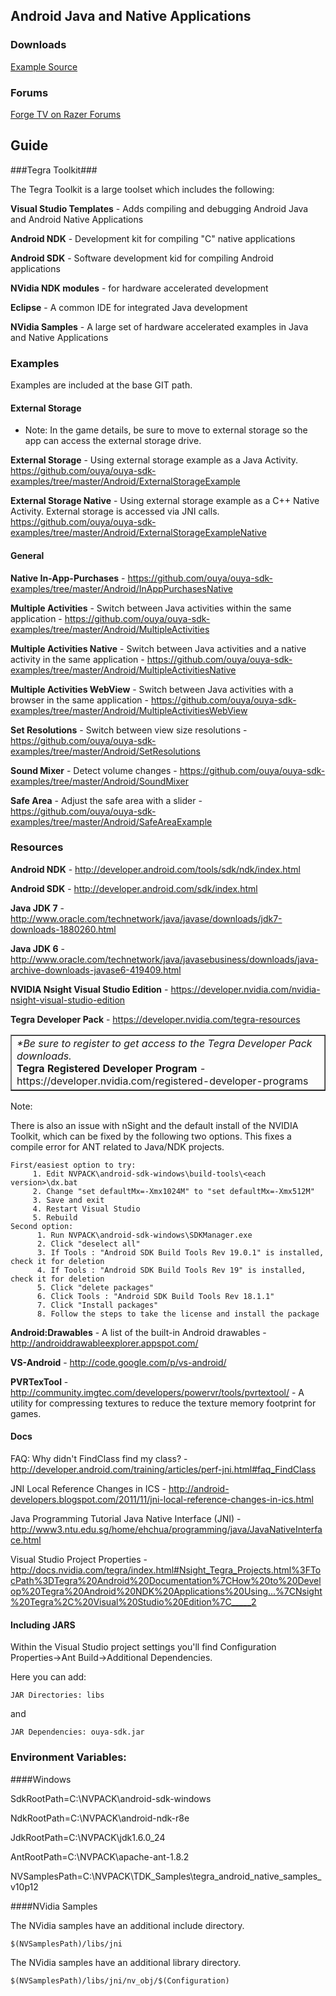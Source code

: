## Android Java and Native Applications

### Downloads

[Example Source](https://github.com/ouya/ouya-sdk-examples/tree/master/Android)

### Forums

[Forge TV on Razer Forums](https://insider.razerzone.com/index.php?forums/razer-forge-tv.126/)

## Guide

###Tegra Toolkit###

The Tegra Toolkit is a large toolset which includes the following:

<b>Visual Studio Templates</b> - Adds compiling and debugging Android Java and Android Native Applications

<b>Android NDK</b> - Development kit for compiling "C" native applications

<b>Android SDK</b> - Software development kid for compiling Android applications

<b>NVidia NDK modules</b> - for hardware accelerated development

<b>Eclipse</b> - A common IDE for integrated Java development

<b>NVidia Samples</b> - A large set of hardware accelerated examples in Java and Native Applications

### Examples

Examples are included at the base GIT path.

#### External Storage

* Note: In the game details, be sure to move to external storage so the app can access the external storage drive.

<b>External Storage</b> - Using external storage example as a Java Activity. https://github.com/ouya/ouya-sdk-examples/tree/master/Android/ExternalStorageExample

<b>External Storage Native</b> - Using external storage example as a C++ Native Activity. External storage is accessed via JNI calls. https://github.com/ouya/ouya-sdk-examples/tree/master/Android/ExternalStorageExampleNative

#### General

<b>Native In-App-Purchases</b> - https://github.com/ouya/ouya-sdk-examples/tree/master/Android/InAppPurchasesNative

<b>Multiple Activities</b> - Switch between Java activities within the same application - https://github.com/ouya/ouya-sdk-examples/tree/master/Android/MultipleActivities

<b>Multiple Activities Native</b> - Switch between Java activities and a native activity in the same application - https://github.com/ouya/ouya-sdk-examples/tree/master/Android/MultipleActivitiesNative

<b>Multiple Activities WebView</b> - Switch between Java activities with a browser in the same application - https://github.com/ouya/ouya-sdk-examples/tree/master/Android/MultipleActivitiesWebView

<b>Set Resolutions</b> - Switch between view size resolutions - https://github.com/ouya/ouya-sdk-examples/tree/master/Android/SetResolutions

<b>Sound Mixer</b> - Detect volume changes - https://github.com/ouya/ouya-sdk-examples/tree/master/Android/SoundMixer

<b>Safe Area</b> - Adjust the safe area with a slider - https://github.com/ouya/ouya-sdk-examples/tree/master/Android/SafeAreaExample

### Resources

<b>Android NDK</b> - http://developer.android.com/tools/sdk/ndk/index.html

<b>Android SDK</b> - http://developer.android.com/sdk/index.html

<b>Java JDK 7</b> - http://www.oracle.com/technetwork/java/javase/downloads/jdk7-downloads-1880260.html

<b>Java JDK 6</b> - http://www.oracle.com/technetwork/java/javasebusiness/downloads/java-archive-downloads-javase6-419409.html

<b>NVIDIA Nsight Visual Studio Edition</b> - https://developer.nvidia.com/nvidia-nsight-visual-studio-edition

<b>Tegra Developer Pack</b> - https://developer.nvidia.com/tegra-resources

<table border="1"><tr><td>
<i>*Be sure to register to get access to the Tegra Developer Pack downloads.</i><br/>
<b>Tegra Registered Developer Program</b> - https://developer.nvidia.com/registered-developer-programs<br/>
</td></tr></table>

Note:

There is also an issue with nSight and the default install of the NVIDIA Toolkit, which can be fixed by the following two options. This fixes a compile error for ANT related to Java/NDK projects.

```
First/easiest option to try:
     1. Edit NVPACK\android-sdk-windows\build-tools\<each version>\dx.bat
     2. Change "set defaultMx=-Xmx1024M" to "set defaultMx=-Xmx512M"
     3. Save and exit
     4. Restart Visual Studio
     5. Rebuild
Second option:
      1. Run NVPACK\android-sdk-windows\SDKManager.exe
      2. Click "deselect all"
      3. If Tools : "Android SDK Build Tools Rev 19.0.1" is installed, check it for deletion
      4. If Tools : "Android SDK Build Tools Rev 19" is installed, check it for deletion
      5. Click "delete packages"
      6. Click Tools : "Android SDK Build Tools Rev 18.1.1"
      7. Click "Install packages"
      8. Follow the steps to take the license and install the package
```

<b>Android:Drawables</b> - A list of the built-in Android drawables - http://androiddrawableexplorer.appspot.com/

<b>VS-Android</b> - http://code.google.com/p/vs-android/

<b>PVRTexTool</b> - http://community.imgtec.com/developers/powervr/tools/pvrtextool/ - A utility for compressing textures to reduce the texture memory footprint for games.

#### Docs

FAQ: Why didn't FindClass find my class? - http://developer.android.com/training/articles/perf-jni.html#faq_FindClass

JNI Local Reference Changes in ICS - http://android-developers.blogspot.com/2011/11/jni-local-reference-changes-in-ics.html

Java Programming Tutorial Java Native Interface (JNI) - http://www3.ntu.edu.sg/home/ehchua/programming/java/JavaNativeInterface.html

Visual Studio Project Properties - http://docs.nvidia.com/tegra/index.html#Nsight_Tegra_Projects.html%3FTocPath%3DTegra%20Android%20Documentation%7CHow%20to%20Develop%20Tegra%20Android%20NDK%20Applications%20Using...%7CNsight%20Tegra%2C%20Visual%20Studio%20Edition%7C_____2

#### Including JARS

Within the Visual Studio project settings you'll find Configuration Properties->Ant Build->Additional Dependencies.

Here you can add:

```
JAR Directories: libs
```

and

```
JAR Dependencies: ouya-sdk.jar
```

### Environment Variables:

####Windows

SdkRootPath=C:\NVPACK\android-sdk-windows

NdkRootPath=C:\NVPACK\android-ndk-r8e

JdkRootPath=C:\NVPACK\jdk1.6.0_24

AntRootPath=C:\NVPACK\apache-ant-1.8.2

NVSamplesPath=C:\NVPACK\TDK_Samples\tegra_android_native_samples_v10p12

####NVidia Samples

The NVidia samples have an additional include directory.

```
$(NVSamplesPath)/libs/jni
```

The NVidia samples have an additional library directory.

```
$(NVSamplesPath)/libs/jni/nv_obj/$(Configuration)
```
